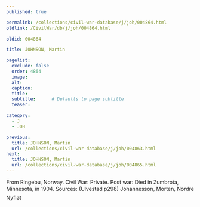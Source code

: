 ```yaml
---
published: true

permalink: /collections/civil-war-database/j/joh/004864.html
oldlink: /CivilWar/db/j/joh/004864.html

oldid: 004864

title: JOHNSON, Martin

pagelist:
  exclude: false
  order: 4864
  image: 
  alt:
  caption:
  title:
  subtitle:      # Defaults to page subtitle
  teaser:

category: 
  - J 
  - JOH

previous:
  title: JOHNSON, Martin
  url: /collections/civil-war-database/j/joh/004863.html  
next:
  title: JOHNSON, Martin
  url: /collections/civil-war-database/j/joh/004865.html   
---
```

From Ringebu, Norway. Civil War: Private. Post war: Died in Zumbrota, Minnesota, in 1904. Sources: (Ulvestad p298) &#147;Johannesson, Morten, Nordre Nyfl&oslash;t&#148;